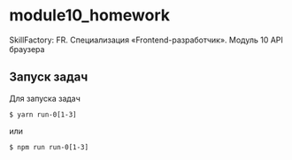 # module10_homework
SkillFactory: FR. Специализация «Frontend-разработчик». Модуль 10 API
 браузера
## Запуск задач

Для запуска задач

    $ yarn run-0[1-3]
или

    $ npm run run-0[1-3]
